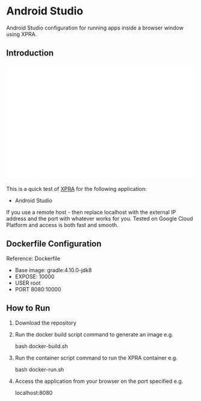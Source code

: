 # Android Studio
Android Studio configuration for running apps inside a browser window using XPRA.

## Introduction

![VSCode running in XPRA](https://github.com/rosera/xpra-cloud-apps/blob/master/images/xpra_ascode.png)

This is a quick test of [XPRA](https://xpra.org) for the following application:

* Android Studio

If you use a remote host - then replace localhost with the external IP address and the port with whatever works for you. Tested on Google Cloud Platform and access is both fast and smooth.

## Dockerfile Configuration

Reference: Dockerfile

* Base image: gradle:4.10.0-jdk8
* EXPOSE: 10000
* USER    root
* PORT    8080:10000

## How to Run

1. Download the repository
2. Run the docker build script command to generate an image e.g. 

	bash docker-build.sh
	
3. Run the container script command to run the XPRA container e.g. 

	bash docker-run.sh 

4. Access the application from your browser on the port specified e.g. 

	localhost:8080

